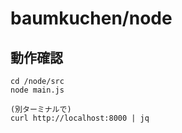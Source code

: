 # baumkuchen/node

## 動作確認

```
cd /node/src
node main.js

(別ターミナルで)
curl http://localhost:8000 | jq
```